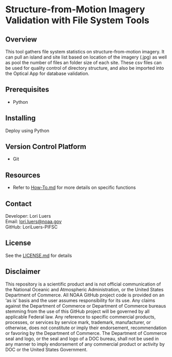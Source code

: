 # Structure-from-Motion Imagery Validation with File System Tools

## Overview
This tool gathers file system statistics on structure-from-motion imagery. It can pull an island and site list based on location of the imagery (.jpg) as well as pool the number of files an folder size of each site.
These csv files can be used for quality control of directory structure, and also be imported into the Optical App for database validation.

## Prerequisites
- Python

## Installing
Deploy using Python

## Version Control Platform
- Git

## Resources
- Refer to <a href = "https://github.com/noaa-pifsc/sfm-optical-validation/blob/main/How-to.md">How-To.md</a> for more details on specific functions

## Contact
Developer: Lori Luers
<br>
Email: lori.luers@noaa.gov
<br>
GitHub: LoriLuers-PIFSC

## License
See the [LICENSE.md](./LICENSE.md) for details

## Disclaimer
This repository is a scientific product and is not official communication of the National Oceanic and Atmospheric Administration, or the United States Department of Commerce. All NOAA GitHub project code is provided on an ‘as is’ basis and the user assumes responsibility for its use. Any claims against the Department of Commerce or Department of Commerce bureaus stemming from the use of this GitHub project will be governed by all applicable Federal law. Any reference to specific commercial products, processes, or services by service mark, trademark, manufacturer, or otherwise, does not constitute or imply their endorsement, recommendation or favoring by the Department of Commerce. The Department of Commerce seal and logo, or the seal and logo of a DOC bureau, shall not be used in any manner to imply endorsement of any commercial product or activity by DOC or the United States Government.
